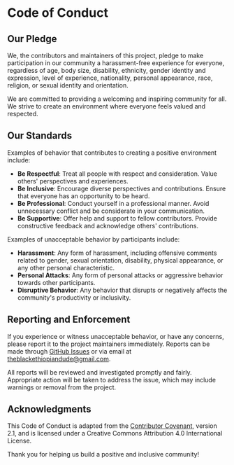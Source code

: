 # Code of Conduct

## Our Pledge

We, the contributors and maintainers of this project, pledge to make participation in our community a harassment-free experience for everyone, regardless of age, body size, disability, ethnicity, gender identity and expression, level of experience, nationality, personal appearance, race, religion, or sexual identity and orientation.

We are committed to providing a welcoming and inspiring community for all. We strive to create an environment where everyone feels valued and respected.

## Our Standards

Examples of behavior that contributes to creating a positive environment include:

- **Be Respectful**: Treat all people with respect and consideration. Value others' perspectives and experiences.
- **Be Inclusive**: Encourage diverse perspectives and contributions. Ensure that everyone has an opportunity to be heard.
- **Be Professional**: Conduct yourself in a professional manner. Avoid unnecessary conflict and be considerate in your communication.
- **Be Supportive**: Offer help and support to fellow contributors. Provide constructive feedback and acknowledge others' contributions.

Examples of unacceptable behavior by participants include:

- **Harassment**: Any form of harassment, including offensive comments related to gender, sexual orientation, disability, physical appearance, or any other personal characteristic.
- **Personal Attacks**: Any form of personal attacks or aggressive behavior towards other participants.
- **Disruptive Behavior**: Any behavior that disrupts or negatively affects the community's productivity or inclusivity.

## Reporting and Enforcement

If you experience or witness unacceptable behavior, or have any concerns, please report it to the project maintainers immediately. Reports can be made through [GitHub Issues](https://github.com/BinaryDreamers/portfolio/issues) or via email at [theblackethiopiandude@gmail.com](mailto:theblackethiopiandude@gmail.com).

All reports will be reviewed and investigated promptly and fairly. Appropriate action will be taken to address the issue, which may include warnings or removal from the project.

## Acknowledgments

This Code of Conduct is adapted from the [Contributor Covenant](https://www.contributor-covenant.org/), version 2.1, and is licensed under a Creative Commons Attribution 4.0 International License.

Thank you for helping us build a positive and inclusive community!
